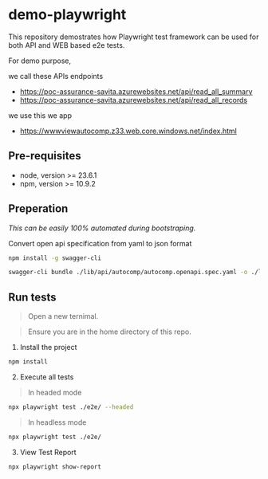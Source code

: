 # demo-playwright

This repository demostrates how Playwright test framework can be used for both API and WEB based e2e tests.

For demo purpose, 

we call these APIs endpoints 
- https://poc-assurance-savita.azurewebsites.net/api/read_all_summary
- https://poc-assurance-savita.azurewebsites.net/api/read_all_records

we use this we app
- https://wwwviewautocomp.z33.web.core.windows.net/index.html

## Pre-requisites

- node, version >= 23.6.1
- npm, version >= 10.9.2

## Preperation
_This can be easily 100% automated during bootstraping._

Convert open api specification from yaml to json format

```bash
npm install -g swagger-cli

swagger-cli bundle ./lib/api/autocomp/autocomp.openapi.spec.yaml -o ./lib/api/autocomp/autocomp.openapi.spec.json
```

## Run tests

> Open a new ternimal.

> Ensure you are in the home directory of this repo.

1. Install the project
```bash
npm install
```

2. Execute all tests
> In headed mode
```bash
npx playwright test ./e2e/ --headed
```

> In headless mode
```bash
npx playwright test ./e2e/
```

3. View Test Report

```bash
npx playwright show-report
```
